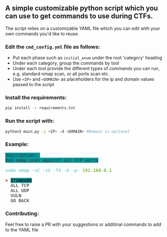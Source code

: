 ## A simple customizable python script which you can use to get commands to use during CTFs. 

The script relies on a customizable YAML file which you can edit with your own commands you'd like to reuse.  

### Edit the `cmd_config.yml` file as follows:
* Put each phase such as `initial_enum` under the root 'category' heading
* Under each category, group the commands by tool
* Under each tool provide the different types of commands you can run, e.g. standard nmap scan, or all ports scan etc.
* Use `<IP>` and `<DOMAIN>` as placeholders for the ip and domain values passed to the script

### Install the requirements:
``` bash
pip install -r requirements.txt
```

### Run the script with:
``` bash
python3 main.py -i <IP> -d <DOMAIN> #Domain is optional
```

### Example:
<pre>
<span style="background-color:#06989A"><font color="#333333">Description: </font></span>
<span style="background-color:#06989A"><font color="#333333">Run nmap scan against all TCP ports</font></span>

<font color="#48B9C7">sudo nmap -sC -sV -T4 -A -p- </font><font color="#4E9A06">192.168.0.1</font>

<font color="#CC0000"><b>&gt; </b></font><span style="background-color:#06989A"><b>STANDARD</b></span>                                                                                                                                                                                    
  ALL TCP                                                                                                                                                                                     
  ALL UDP                                                                                                                                                                                     
  VULN                                                                                                                                                                                        
  GO BACK                                                                                                                                                                                     
</pre>

### Contributing:
Feel free to raise a PR with your suggestions or additinal commands to add to the YAML file
